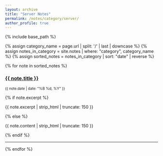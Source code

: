 ```yaml
---
layout: archive
title: "Server Notes"
permalink: /notes/category/server/
author_profile: true
---
```


{% include base_path %}

{% assign category_name = page.url | split: '/' | last | downcase %}
{% assign notes_in_category = site.notes | where: "category", category_name %}
{% assign sorted_notes = notes_in_category | sort: "date" | reverse %}

{% for note in sorted_notes %}
  <div class="archive__item">
    <h3 class="archive__item-title">
      <a href="{{ note.url | relative_url }}">{{ note.title }}</a>
    </h3>
    <p><small>{{ note.date | date: "%B %d, %Y" }}</small></p>
    {% if note.excerpt %}
      <p>{{ note.excerpt | strip_html | truncate: 150 }}</p>
    {% else %}
      <p>{{ note.content | strip_html | truncate: 150 }}</p>
    {% endif %}
  </div>
  <hr />
{% endfor %}
